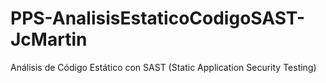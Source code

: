 # PPS-AnalisisEstaticoCodigoSAST-JcMartin
Análisis de Código Estático con SAST (Static Application Security Testing)
